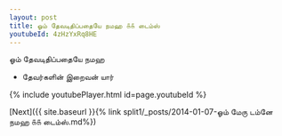 ```yaml
---
layout: post
title: ஓம் தேவடிதிப்பதையே நமஹ ௧௧ டைம்ஸ்
youtubeId: 4zHzYxRq8HE
---
```

 
 
 ஓம் தேவடிதிப்பதையே நமஹ  
 
 -  தேவர்களின் இறைவன் யார் 
 
  
 
  
 
 
 
 
 
 


{% include youtubePlayer.html id=page.youtubeId %}
 
[Next]({{ site.baseurl }}{% link  split1/_posts/2014-01-07-ஓம் மேரு டம்னே நமஹ ௧௧ டைம்ஸ்.md%})
 
